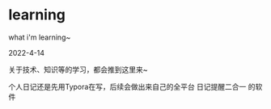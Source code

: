 # learning

what i'm learning~



2022-4-14

关于技术、知识等的学习，都会推到这里来~

个人日记还是先用Typora在写，后续会做出来自己的全平台 日记提醒二合一 的软件
